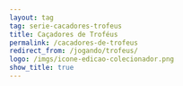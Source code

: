 ```yaml
---
layout: tag
tag: serie-cacadores-trofeus
title: Caçadores de Troféus
permalink: /cacadores-de-trofeus
redirect_from: /jogando/trofeus/
logo: /imgs/icone-edicao-colecionador.png
show_title: true
---
```

